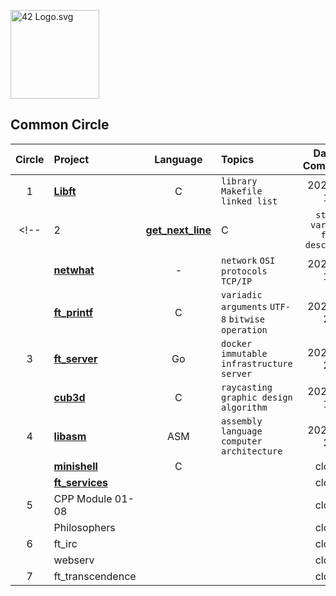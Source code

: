 <p><img src="https://upload.wikimedia.org/wikipedia/commons/8/8d/42_Logo.svg" alt="42 Logo.svg" width="142"></p>

## Common Circle

| Circle | Project                                | Language | Topics                                           | Date of Completion |
| :----: | :------------------------------------- | :------: | :----------------------------------------------- | :----------------: |
|   1    | [**Libft**](./Libft)                   |    C     | `library` `Makefile` `linked list`               |   2022. 02. 15.    |
<!--|   2    | [**get_next_line**](./2_get_next_line) |    C     | `static variable` `file descriptor`              |   2020. 04. 10.    |-->
|        | [**netwhat**](./2_netwhat)             |    -     | `network` `OSI protocols` `TCP/IP`               |   2020. 04. 10.    |-->
|        | [**ft_printf**](./2_ft_printf)         |    C     | `variadic arguments` `UTF-8` `bitwise operation` |   2020. 05. 29.    |-->
|   3    | [**ft_server**](./3_ft_server)         |    Go    | `docker` `immutable infrastructure` `server`     |   2020. 08. 23.    |
|        | [**cub3d**](./3_cub3d)                 |    C     | `raycasting` `graphic design` `algorithm`        |   2020. 11. 10.    |
|   4    | [**libasm**](./4_libasm)               |   ASM    | `assembly language` `computer architecture`      |   2020. 12. 22.    |
|        | [**minishell**](./4_minishell)         |    C     |                                                  |       closed       |
|        | [**ft_services**](./4_ft_services)     |          |                                                  |       closed       |
|   5    | CPP Module 01-08                       |          |                                                  |       closed       |
|        | Philosophers                           |          |                                                  |       closed       |
|   6    | ft_irc                                 |          |                                                  |       closed       |
|        | webserv                                |          |                                                  |       closed       |
|   7    | ft_transcendence                       |          |                                                  |       closed       |
